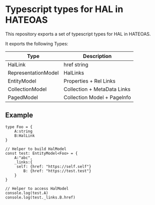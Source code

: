 # Typescript types for HAL in HATEOAS
This repository exports a set of typescript types for HAL in HATEOAS.

It exports the following Types:

|Type|Description|
|----|-----------|
|HalLink|href string|
|RepresentationModel|HalLinks|
|EntityModel|Properties + Rel Links|
|CollectionModel|Collection + MetaData Links|
|PagedModel|Collection Model + PageInfo|

## Example
````
type Foo = {
    A:string
    B:HalLink
}

// Helper to build HalModel
const test: EntityModel<Foo> = {
    A:"abc",
    _links:{
     self: {href: "https://self.self"}
        B: {href: "https://test.test"}
    }
}

// Helper to access HalModel
console.log(test.A)
console.log(test._links.B.href)
````